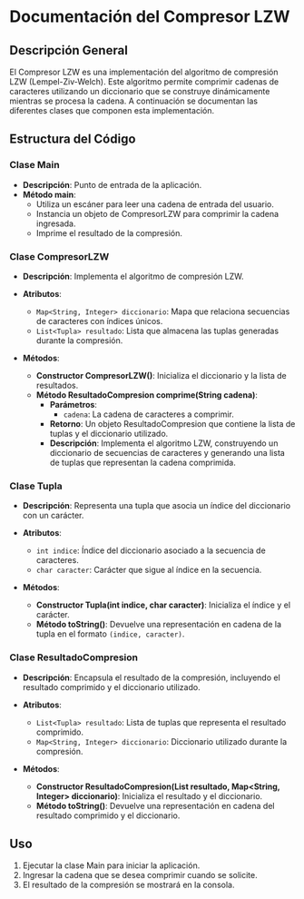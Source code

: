 # Documentación del Compresor LZW

## Descripción General

El Compresor LZW es una implementación del algoritmo de compresión LZW (Lempel-Ziv-Welch). Este algoritmo permite comprimir cadenas de caracteres utilizando un diccionario que se construye dinámicamente mientras se procesa la cadena. A continuación se documentan las diferentes clases que componen esta implementación.


## Estructura del Código

### Clase Main

- **Descripción**: Punto de entrada de la aplicación.
- **Método main**:
  - Utiliza un escáner para leer una cadena de entrada del usuario.
  - Instancia un objeto de CompresorLZW para comprimir la cadena ingresada.
  - Imprime el resultado de la compresión.

### Clase CompresorLZW

- **Descripción**: Implementa el algoritmo de compresión LZW.
- **Atributos**:
  - `Map<String, Integer> diccionario`: Mapa que relaciona secuencias de caracteres con índices únicos.
  - `List<Tupla> resultado`: Lista que almacena las tuplas generadas durante la compresión.

- **Métodos**:
  - **Constructor CompresorLZW()**: Inicializa el diccionario y la lista de resultados.
  - **Método ResultadoCompresion comprime(String cadena)**:
    - **Parámetros**: 
      - `cadena`: La cadena de caracteres a comprimir.
    - **Retorno**: Un objeto ResultadoCompresion que contiene la lista de tuplas y el diccionario utilizado.
    - **Descripción**: Implementa el algoritmo LZW, construyendo un diccionario de secuencias de caracteres y generando una lista de tuplas que representan la cadena comprimida.

### Clase Tupla

- **Descripción**: Representa una tupla que asocia un índice del diccionario con un carácter.
- **Atributos**:
  - `int indice`: Índice del diccionario asociado a la secuencia de caracteres.
  - `char caracter`: Carácter que sigue al índice en la secuencia.

- **Métodos**:
  - **Constructor Tupla(int indice, char caracter)**: Inicializa el índice y el carácter.
  - **Método toString()**: Devuelve una representación en cadena de la tupla en el formato `(indice, caracter)`.

### Clase ResultadoCompresion

- **Descripción**: Encapsula el resultado de la compresión, incluyendo el resultado comprimido y el diccionario utilizado.
- **Atributos**:
  - `List<Tupla> resultado`: Lista de tuplas que representa el resultado comprimido.
  - `Map<String, Integer> diccionario`: Diccionario utilizado durante la compresión.

- **Métodos**:
  - **Constructor ResultadoCompresion(List<Tupla> resultado, Map<String, Integer> diccionario)**: Inicializa el resultado y el diccionario.
  - **Método toString()**: Devuelve una representación en cadena del resultado comprimido y el diccionario.

## Uso

1. Ejecutar la clase Main para iniciar la aplicación.
2. Ingresar la cadena que se desea comprimir cuando se solicite.
3. El resultado de la compresión se mostrará en la consola.


